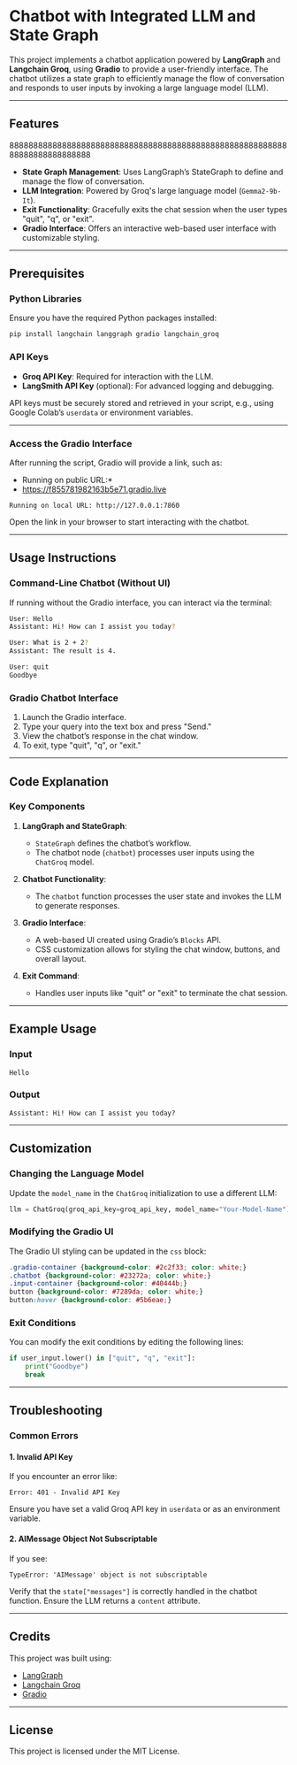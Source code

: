 # Chatbot with Integrated LLM and State Graph

This project implements a chatbot application powered by **LangGraph** and **Langchain Groq**, using **Gradio** to provide a user-friendly interface. The chatbot utilizes a state graph to efficiently manage the flow of conversation and responds to user inputs by invoking a large language model (LLM).

---

## Features
888888888888888888888888888888888888888888888888888888888888888888888888888
- **State Graph Management**: Uses LangGraph’s StateGraph to define and manage the flow of conversation.
- **LLM Integration**: Powered by Groq's large language model (`Gemma2-9b-It`).
- **Exit Functionality**: Gracefully exits the chat session when the user types "quit", "q", or "exit".
- **Gradio Interface**: Offers an interactive web-based user interface with customizable styling.


---

## Prerequisites

### Python Libraries
Ensure you have the required Python packages installed:

```bash
pip install langchain langgraph gradio langchain_groq
```

### API Keys
- **Groq API Key**: Required for interaction with the LLM.
- **LangSmith API Key** (optional): For advanced logging and debugging.

API keys must be securely stored and retrieved in your script, e.g., using Google Colab’s `userdata` or environment variables.

---



###  Access the Gradio Interface
After running the script, Gradio will provide a link, such as:
* Running on public URL:*
*  https://f855781982163b5e71.gradio.live

```text
Running on local URL: http://127.0.0.1:7860
```

Open the link in your browser to start interacting with the chatbot.

---

## Usage Instructions

### Command-Line Chatbot (Without UI)
If running without the Gradio interface, you can interact via the terminal:

```bash
User: Hello
Assistant: Hi! How can I assist you today?

User: What is 2 + 2?
Assistant: The result is 4.

User: quit
Goodbye
```

### Gradio Chatbot Interface
1. Launch the Gradio interface.
2. Type your query into the text box and press "Send."
3. View the chatbot’s response in the chat window.
4. To exit, type "quit", "q", or "exit."

---

## Code Explanation

### Key Components

1. **LangGraph and StateGraph**:
   - `StateGraph` defines the chatbot’s workflow.
   - The chatbot node (`chatbot`) processes user inputs using the `ChatGroq` model.

2. **Chatbot Functionality**:
   - The `chatbot` function processes the user state and invokes the LLM to generate responses.

3. **Gradio Interface**:
   - A web-based UI created using Gradio’s `Blocks` API.
   - CSS customization allows for styling the chat window, buttons, and overall layout.

4. **Exit Command**:
   - Handles user inputs like "quit" or "exit" to terminate the chat session.

---

## Example Usage

### Input
```text
Hello
```

### Output
```text
Assistant: Hi! How can I assist you today?
```

---

## Customization

### Changing the Language Model
Update the `model_name` in the `ChatGroq` initialization to use a different LLM:

```python
llm = ChatGroq(groq_api_key=groq_api_key, model_name="Your-Model-Name")
```

### Modifying the Gradio UI
The Gradio UI styling can be updated in the `css` block:

```css
.gradio-container {background-color: #2c2f33; color: white;}
.chatbot {background-color: #23272a; color: white;}
.input-container {background-color: #40444b;}
button {background-color: #7289da; color: white;}
button:hover {background-color: #5b6eae;}
```

### Exit Conditions
You can modify the exit conditions by editing the following lines:

```python
if user_input.lower() in ["quit", "q", "exit"]:
    print("Goodbye")
    break
```

---

## Troubleshooting

### Common Errors

#### 1. Invalid API Key
If you encounter an error like:

```text
Error: 401 - Invalid API Key
```

Ensure you have set a valid Groq API key in `userdata` or as an environment variable.

#### 2. AIMessage Object Not Subscriptable
If you see:

```text
TypeError: 'AIMessage' object is not subscriptable
```

Verify that the `state["messages"]` is correctly handled in the chatbot function. Ensure the LLM returns a `content` attribute.

---

## Credits
This project was built using:
- [LangGraph](https://github.com/langgraph)
- [Langchain Groq](https://github.com/langchain/langchain_groq)
- [Gradio](https://www.gradio.app/)

---

## License
This project is licensed under the MIT License. 

